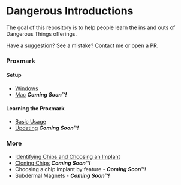 # Dangerous Introductions
The goal of this repository is to help people learn the ins and outs of Dangerous Things offerings.

Have a suggestion? See a mistake? Contact [me](mailto:operations@dangerousthings.com) or open a PR.

### Proxmark
#### Setup
- [Windows](setup/WINDOWS.md)
- [Mac](setup/MAC.md) ***Coming Soon™!***
  
#### Learning the Proxmark
- [Basic Usage](basics/PROXMARK_BASICS.md)
- [Updating](basics/UPDATE_PROXMARK.md) ***Coming Soon™!***

### More
- [Identifying Chips and Choosing an Implant](basics/ID_CHIPS.md)
- [Cloning Chips](basics/PROXMARK_CLONING.md) ***Coming Soon™!***
- Choosing a chip implant by feature - ***Coming Soon™!***
- Subdermal Magnets - ***Coming Soon™!***
